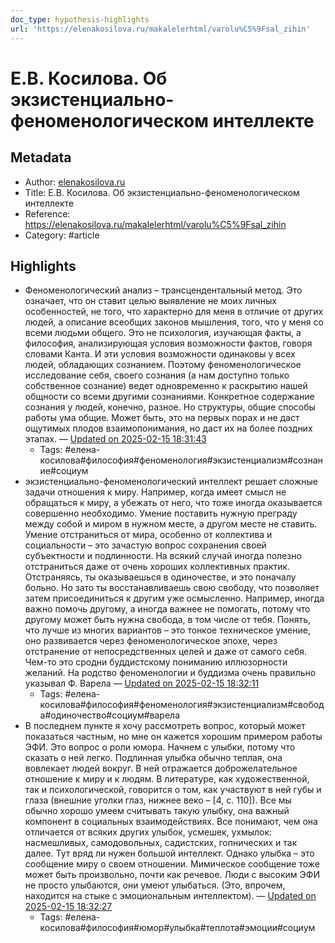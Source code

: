 ```yaml
---
doc_type: hypothesis-highlights
url: 'https://elenakosilova.ru/makalelerhtml/varolu%C5%9Fsal_zihin'
---
```

# Е.В. Косилова. Об экзистенциально-феноменологическом интеллекте

## Metadata
- Author: [elenakosilova.ru]()
- Title: Е.В. Косилова. Об экзистенциально-феноменологическом интеллекте
- Reference: https://elenakosilova.ru/makalelerhtml/varolu%C5%9Fsal_zihin
- Category: #article

## Highlights
- Феноменологический анализ – трансцендентальный метод. Это означает, что он ставит целью выявление не моих личных особенностей, не того, что характерно для меня в отличие от других людей, а описание всеобщих законов мышления, того, что у меня со всеми людьми общего. Это не психология, изучающая факты, а философия, анализирующая условия возможности фактов, говоря словами Канта. И эти условия возможности одинаковы у всех людей, обладающих сознанием. Поэтому феноменологическое исследование себя, своего сознания (а нам доступно только собственное сознание) ведет одновременно к раскрытию нашей общности со всеми другими сознаниями. Конкретное содержание сознания у людей, конечно, разное. Но структуры, общие способы работы ума общие. Может быть, это на первых порах и не даст ощутимых плодов взаимопонимания, но даст их на более поздних этапах. — [Updated on 2025-02-15 18:31:43](https://hyp.is/9fR4pOuxEe-I4XfmlRMdXA/elenakosilova.ru/makalelerhtml/varolu%C5%9Fsal_zihin)
   - Tags: #елена-косилова#философия#феноменология#экзистенциализм#сознание#социум
- экзистенциально-феноменологический интеллект решает сложные задачи отношения к миру. Например, когда имеет смысл не обращаться к миру, а убежать от него, что тоже иногда оказывается совершенно необходимо. Умение поставить нужную преграду между собой и миром в нужном месте, а другом месте не ставить. Умение отстраниться от мира, особенно от коллектива и социальности – это зачастую вопрос сохранения своей субъектности и подлинности. На всякий случай иногда полезно отстраниться даже от очень хороших коллективных практик. Отстраняясь, ты оказываешься в одиночестве, и это поначалу больно. Но зато ты восстанавливаешь свою свободу, что позволяет затем присоединиться к другим уже осмысленно. Например, иногда важно помочь другому, а иногда важнее не помогать, потому что другому может быть нужна свобода, в том числе от тебя. Понять, что лучше из многих вариантов – это тонкое техническое умение, оно развивается через феноменологическое эпохе, через отстранение от непосредственных целей и даже от самого себя. Чем-то это сродни буддистскому пониманию иллюзорности желаний. На родство феноменологии и буддизма очень правильно указывал Ф. Варела — [Updated on 2025-02-15 18:32:11](https://hyp.is/Bp7G5uuyEe-0fKfZblCm4g/elenakosilova.ru/makalelerhtml/varolu%C5%9Fsal_zihin)
   - Tags: #елена-косилова#философия#феноменология#экзистенциализм#свобода#одиночество#социум#варела
- В последнем пункте я хочу рассмотреть вопрос, который может показаться частным, но мне он кажется хорошим примером работы ЭФИ. Это вопрос о роли юмора. Начнем с улыбки, потому что сказать о ней легко. Подлинная улыбка обычно теплая, она вовлекает людей вокруг. В ней отражается доброжелательное отношение к миру и к людям. В литературе, как художественной, так и психологической, говорится о том, как участвуют в ней губы и глаза (внешние уголки глаз, нижнее веко – [4, с. 110]). Все мы обычно хорошо умеем считывать такую улыбку, она важный компонент в социальных взаимодействиях. Все понимают, чем она отличается от всяких других улыбок, усмешек, ухмылок: насмешливых, самодовольных, садистских, гопнических и так далее. Тут вряд ли нужен большой интеллект. Однако улыбка – это сообщение миру о своем отношении. Мимическое сообщение тоже может быть произвольно, почти как речевое. Люди с высоким ЭФИ не просто улыбаются, они умеют улыбаться. (Это, впрочем, находится на стыке с эмоциональным интеллектом). — [Updated on 2025-02-15 18:32:27](https://hyp.is/D_ohGOuyEe-rDTdwFWzerA/elenakosilova.ru/makalelerhtml/varolu%C5%9Fsal_zihin)
   - Tags: #елена-косилова#философия#юмор#улыбка#теплота#эмоции#социум
